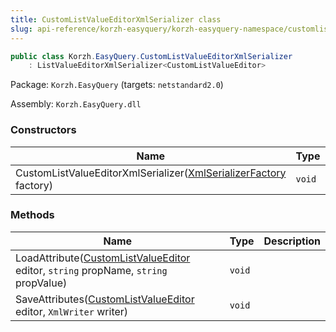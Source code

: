 ```yaml
---
title: CustomListValueEditorXmlSerializer class
slug: api-reference/korzh-easyquery/korzh-easyquery-namespace/customlistvalueeditorxmlserializer-class
---
```

```csharp
public class Korzh.EasyQuery.CustomListValueEditorXmlSerializer
    : ListValueEditorXmlSerializer<CustomListValueEditor>

```
Package: `Korzh.EasyQuery` (targets: `netstandard2.0`)

Assembly: `Korzh.EasyQuery.dll`

### Constructors

| Name | Type | Description | 
| --- | --- | --- | 
| CustomListValueEditorXmlSerializer([XmlSerializerFactory](/api-reference/korzh-easyquery/korzh-easyquery-namespace/xmlserializerfactory-class) factory) | `void` |  | 


### Methods

| Name | Type | Description | 
| --- | --- | --- | 
| LoadAttribute([CustomListValueEditor](/api-reference/easydata-core/easydata-namespace/customlistvalueeditor-class) editor, `string` propName, `string` propValue) | `void` |  | 
| SaveAttributes([CustomListValueEditor](/api-reference/easydata-core/easydata-namespace/customlistvalueeditor-class) editor, `XmlWriter` writer) | `void` |  |